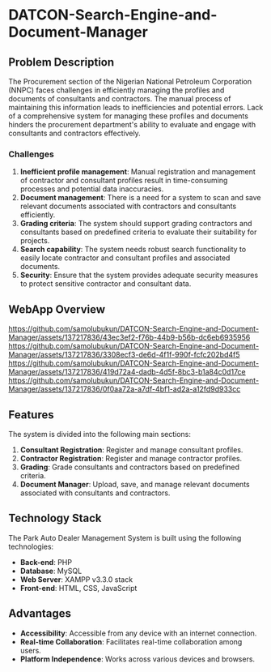 # DATCON-Search-Engine-and-Document-Manager

## Problem Description
The Procurement section of the Nigerian National Petroleum Corporation (NNPC) faces challenges in efficiently managing the profiles and documents of consultants and contractors. The manual process of maintaining this information leads to inefficiencies and potential errors. Lack of a comprehensive system for managing these profiles and documents hinders the procurement department's ability to evaluate and engage with consultants and contractors effectively.

### Challenges
1. **Inefficient profile management**: Manual registration and management of contractor and consultant profiles result in time-consuming processes and potential data inaccuracies.
2. **Document management**: There is a need for a system to scan and save relevant documents associated with contractors and consultants efficiently.
3. **Grading criteria**: The system should support grading contractors and consultants based on predefined criteria to evaluate their suitability for projects.
4. **Search capability**: The system needs robust search functionality to easily locate contractor and consultant profiles and associated documents.
5. **Security**: Ensure that the system provides adequate security measures to protect sensitive contractor and consultant data.



##    WebApp Overview

https://github.com/samolubukun/DATCON-Search-Engine-and-Document-Manager/assets/137217836/43ec3ef2-f76b-44b9-b56b-dc6eb6935956
https://github.com/samolubukun/DATCON-Search-Engine-and-Document-Manager/assets/137217836/3308ecf3-de6d-4f1f-990f-fcfc202bd4f5
https://github.com/samolubukun/DATCON-Search-Engine-and-Document-Manager/assets/137217836/419d72a4-dadb-4d5f-8bc3-b1a84c0d17ce
https://github.com/samolubukun/DATCON-Search-Engine-and-Document-Manager/assets/137217836/0f0aa72a-a7df-4bf1-ad2a-a12fd9d933cc

## Features
The system is divided into the following main sections:

1. **Consultant Registration**: Register and manage consultant profiles.
2. **Contractor Registration**: Register and manage contractor profiles.
3. **Grading**: Grade consultants and contractors based on predefined criteria.
4. **Document Manager**: Upload, save, and manage relevant documents associated with consultants and contractors.


## Technology Stack

The Park Auto Dealer Management System is built using the following technologies:

- **Back-end**: PHP
- **Database**: MySQL
- **Web Server**: XAMPP v3.3.0 stack
- **Front-end**: HTML, CSS, JavaScript

## Advantages

- **Accessibility**: Accessible from any device with an internet connection.
- **Real-time Collaboration**: Facilitates real-time collaboration among users.
- **Platform Independence**: Works across various devices and browsers.
